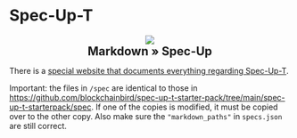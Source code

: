 # Spec-Up-T

<div align="center">

<img src="./specup_logo.png">

<h2 style="display: block; margin: 0 auto; text-align: center;">Markdown » Spec-Up</h2>
</div>

There is a [special website that documents everything regarding Spec-Up-T](https://blockchainbird.github.io/spec-up-t-website/).

Important: the files in `/spec` are identical to those in https://github.com/blockchainbird/spec-up-t-starter-pack/tree/main/spec-up-t-starterpack/spec. If one of the copies is modified, it must be copied over to the other copy. Also make sure the `"markdown_paths"` in `specs.json` are still correct.
